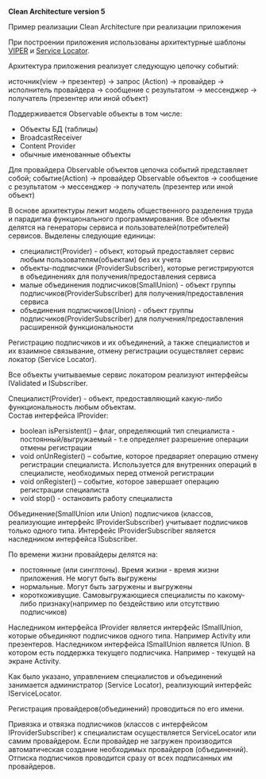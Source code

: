 
**Clean Architecture version 5**
 
Пример реализации Clean Architecture при реализации приложения

При построении приложения использованы архитектурные шаблоны [VIPER](https://www.raywenderlich.com/5192-android-viper-tutorial) и [Service Locator](https://docs.microsoft.com/en-us/previous-versions/msp-n-p/ff648968(v=pandp.10)). 

Архитектура приложения реализует следующую цепочку событий:

 источник(view -> презентер) -> запрос (Action) -> провайдер -> исполнитель провайдера -> сообщение с результатом -> мессенджер -> получатель (презентер или иной объект)

Поддерживается Observable объекты в том числе:

- Объекты БД (таблицы)
- BroadcastReceiver
- Content Provider
- обычные именованные объекты

Для  провайдера Observable объектов цепочка событий представляет собой;
событие(Action) -> провайдер Observable объектов -> сообщение с результатом -> мессенджер -> получатель (презентер или иной объект)

В основе архитектуры лежит модель общественного разделения труда и парадигма функционального программирования. Все объекты делятся на генераторы сервиса и пользователей(потребителей) сервисов. Выделены следующие единицы:
- специалист(Provider) - объект, который предоставляет сервис любым пользователям(объектам) без их учета
- объекты-подписчики (ProviderSubscriber), которые регистрируются в объединениях для получения/предоставления сервиса
- малые объединения подписчиков(SmallUnion) - объект группы подписчиков(ProviderSubscriber) для получения/предоставления сервиса
- объединения подписчиков(Union) - объект группы подписчиков(ProviderSubscriber) для получения/предоставления расширенной функциональности

Регистрацию подписчиков и их объединений, а также специалистов и их взаимное связывание, отмену регистрации осуществляет сервис локатор (Service Locator).

Все объекты учитываемые сервис локатором реализуют интерфейсы IValidated и ISubscriber. 

Специалист(Provider) - объект, предоставляющий какую-либо функциональность любым объектам.  
Состав интерфейса IProvider:
- boolean isPersistent() – флаг, определяющий тип специалиста - постоянный/выгружаемый - т.е определяет разрешение операции отмены регистрации
- void onUnRegister() – событие, которое предваряет операцию отмену регистрации 
    специалиста. Используется для внутренних операций в специалисте, необходимых перед отменой регистрации
- void onRegister() – событие, которое завершает операцию регистрации специалиста
- void stop() - остановить работу специалиста

Объединение(SmallUnion или Union) подписчиков (классов, реализующие интерфейс IProviderSubscriber) учитывает подписчиков только одного типа. Интерфейс IProviderSubscriber является наследником интерфейса ISubscriber.
    
По времени жизни провайдеры делятся на:
- постоянные (или синглтоны). Время жизни - время жизни приложения. Не могут быть выгружены
- нормальные. Могут быть загружены и выгружены
- короткоживущие. Самовыгружающиеся специалисты по какому-либо признаку(например по бездействию или отсутствию подписчиков)

Наследником интерфейса IProvider является интерфейс ISmallUnion, которые объединяют подписчиков одного типа. Например Activity или презентеров.
Наследником интерфейса ISmallUnion является IUnion. В котором есть поддержка текущего подписчика. Например - текущей на экране Activity.

Как было указано, управлением специалистов и объединений занимается администратор (Service Locator), реализующий интерфейс IServiceLocator.

Регистрация провайдеров(объединений) проводиться по его имени.

Привязка и отвязка подписчиков (классов с интерфейсом IProviderSubscriber) к специалистам осуществляется ServiceLocator или самим провайдером. Если провайдер не загружен производится автоматическая создание необходимых провайдеров (объединений). Отписка подписчиков проводится сразу от всех подписанных им провайдеров. 


